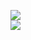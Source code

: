[![](https://img.shields.io/badge/Made%20With-Github%20Spray-lightgrey.svg?style=for-the-badge&logo=github)](https://github.com/Annihil/github-spray#10778)  
[![](https://i.imgur.com/2DrTn0Z.gif)](https://github.com/Annihil/github-spray)